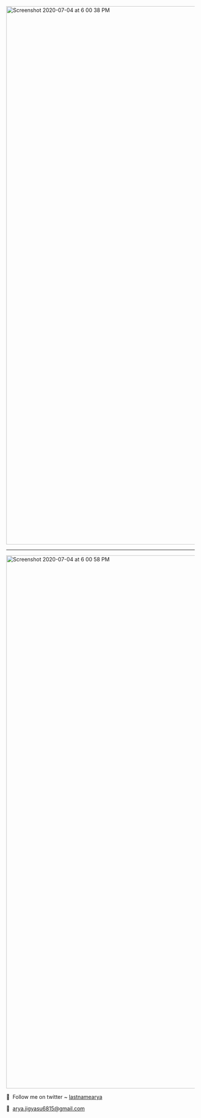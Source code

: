 <img width="1436" alt="Screenshot 2020-07-04 at 6 00 38 PM" src="https://user-images.githubusercontent.com/6664187/86513136-64a7b000-be25-11ea-95ec-99ffe8c5d5b8.png">

----------------------------------------------------

<img width="1422" alt="Screenshot 2020-07-04 at 6 00 58 PM" src="https://user-images.githubusercontent.com/6664187/86513139-696c6400-be25-11ea-883b-3a1e3b30ac26.png">

:imp:&nbsp; Follow me on twitter ~ [lastnamearya](https://twitter.com/lastnamearya)

:email:&nbsp; arya.jigyasu6815@gmail.com
